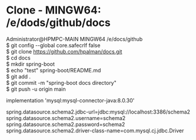 # Clone - MINGW64: /e/dods/github/docs

Administrator@HPMPC-MAIN MINGW64 /e/docs/github<br/>
$ git config --global core.safecrlf false<br/>
$ git clone https://github.com/hpalman/docs.git<br/>
$ cd docs<br/>
$ mkdir spring-boot<br/>
$ echo "test" spring-boot/README.md<br/>
$ git add .<br/>
$ git commit -m "spring-boot docs directory"<br/>
$ git push -u origin main<br/>



implementation 'mysql:mysql-connector-java:8.0.30'

spring.datasource.schema2.jdbc-url=jdbc:mysql://localhost:3386/schema2
spring.datasource.schema2.username=schema2
spring.datasource.schema2.password=schema2
spring.datasource.schema2.driver-class-name=com.mysql.cj.jdbc.Driver        
